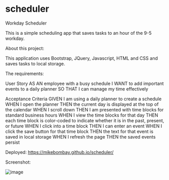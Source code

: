 # scheduler


Workday Scheduler

This is a simple scheduling app that saves tasks to an hour of the 9-5 workday.



About this project:

This application uses Bootstrap, JQuery, Javascript, HTML and CSS and saves tasks to local storage. 

The requirements:


User Story
AS AN employee with a busy schedule
I WANT to add important events to a daily planner
SO THAT I can manage my time effectively

Acceptance Criteria
GIVEN I am using a daily planner to create a schedule
WHEN I open the planner
THEN the current day is displayed at the top of the calendar
WHEN I scroll down
THEN I am presented with time blocks for standard business hours
WHEN I view the time blocks for that day
THEN each time block is color-coded to indicate whether it is in the past, present, or future
WHEN I click into a time block
THEN I can enter an event
WHEN I click the save button for that time block
THEN the text for that event is saved in local storage
WHEN I refresh the page
THEN the saved events persist

Deployed: https://mikebombay.github.io/scheduler/

Screenshot:


![image](https://user-images.githubusercontent.com/82775499/123560297-5a39a100-d76f-11eb-9901-a76cc9ac22e1.png)



